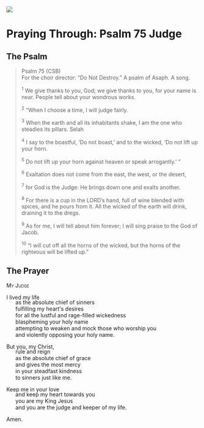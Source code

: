 <img class="intro-right" src="/images/art-paris-psalter.jpg">

<style>
  li {list-style-type: none;}
  p + ul {
    margin-top: -18px;
}
</style>

# Praying Through: Psalm 75 Judge

## The Psalm

>Psalm 75 (CSB)  
><sup></sup> For the choir director: “Do Not Destroy.” A psalm of Asaph. A song. 
>
><sup>1</sup> We give thanks to you, God; we give thanks to you, for your name is near. People tell about your wondrous works. 
>
><sup>2</sup> “When I choose a time, I will judge fairly. 
>
><sup>3</sup> When the earth and all its inhabitants shake, I am the one who steadies its pillars. Selah 
>
><sup>4</sup> I say to the boastful, ‘Do not boast,’ and to the wicked, ‘Do not lift up your horn. 
>
><sup>5</sup> Do not lift up your horn against heaven or speak arrogantly.’ ” 
>
><sup>6</sup> Exaltation does not come from the east, the west, or the desert, 
>
><sup>7</sup> for God is the Judge: He brings down one and exalts another. 
>
><sup>8</sup> For there is a cup in the LORD’s hand, full of wine blended with spices, and he pours from it. All the wicked of the earth will drink, draining it to the dregs. 
>
><sup>9</sup> As for me, I will tell about him forever; I will sing praise to the God of Jacob. 
>
><sup>10</sup> “I will cut off all the horns of the wicked, but the horns of the righteous will be lifted up.”

## The Prayer

<div style="font-variant: small-caps;">
My Judge
</div>

I lived my life  
* as the absolute chief of sinners  
* fulfilling my heart's desires  
* for all the lustful and rage-filled wickedness  
* blaspheming your holy name  
* attempting to weaken and mock those who worship you  
* and violently opposing your holy name.

But you, my Christ,
* rule and reign  
* as the absolute chief of grace  
* and gives the most mercy  
* in your steadfast kindness  
* to sinners just like me.

Keep me in your love  
* and keep my heart towards you  
* you are my King Jesus  
* and you are the judge and keeper of my life.

Amen.
